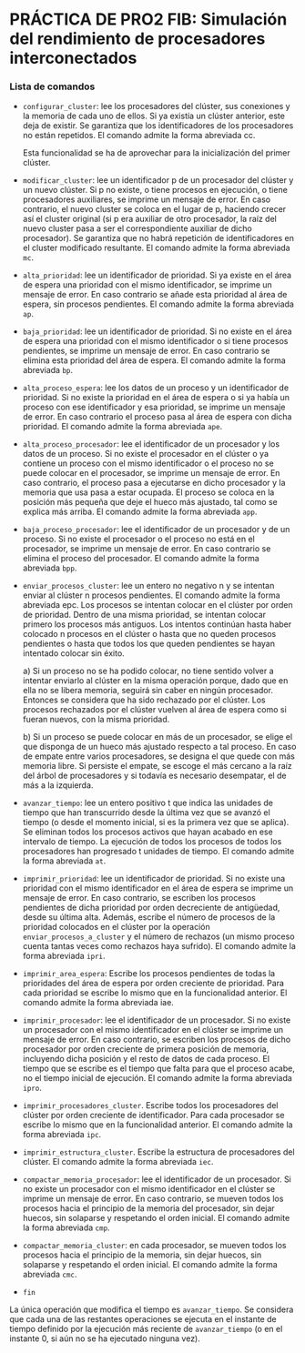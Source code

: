 # PRÁCTICA DE PRO2 FIB: Simulación del rendimiento de procesadores interconectados

### Lista de comandos

- `configurar_cluster`: lee los procesadores del clúster, sus conexiones y la memoria de cada uno de ellos. Si ya existía un clúster anterior, este deja de existir. Se garantiza que los identificadores de los procesadores no están repetidos. El comando admite la forma abreviada cc.
  
  Esta funcionalidad se ha de aprovechar para la inicialización del primer clúster.

- `modificar_cluster`: lee un identificador p de un procesador del clúster y un
   nuevo clúster. Si p no existe, o tiene procesos en ejecución, o tiene procesadores auxiliares, se imprime un mensaje de error. En caso contrario, el nuevo cluster se
   coloca en el lugar de p, haciendo crecer así el cluster original (si p era auxiliar de otro procesador, la raíz del nuevo cluster pasa a ser el correspondiente auxiliar de dicho procesador). Se garantiza que no habrá repetición de identificadores en el
   cluster modificado resultante. El comando admite la forma abreviada `mc`.

- `alta_prioridad`: lee un identificador de prioridad. Si ya existe en el área de espera una prioridad con el mismo identificador, se imprime un mensaje de error. En
   caso contrario se añade esta prioridad al área de espera, sin procesos pendientes.
   El comando admite la forma abreviada `ap`.

- `baja_prioridad`: lee un identificador de prioridad. Si no existe en el área de
   espera una prioridad con el mismo identificador o si tiene procesos pendientes, se
   imprime un mensaje de error. En caso contrario se elimina esta prioridad del área
   de espera. El comando admite la forma abreviada `bp`.

- `alta_proceso_espera`: lee los datos de un proceso y un identificador de prioridad. Si no existe la prioridad en el área de espera o si ya había un proceso con ese identificador y esa prioridad, se imprime un mensaje de error. En caso contrario el proceso pasa al área de espera con dicha prioridad. El comando admite la forma abreviada `ape`.
  
- `alta_proceso_procesador`: lee el identificador de un procesador y los datos
   de un proceso. Si no existe el procesador en el clúster o ya contiene un proceso
   con el mismo identificador o el proceso no se puede colocar en el procesador, se
   imprime un mensaje de error. En caso contrario, el proceso pasa a ejecutarse en
   dicho procesador y la memoria que usa pasa a estar ocupada. El proceso se coloca
   en la posición más pequeña que deje el hueco más ajustado, tal como se explica
   más arriba. El comando admite la forma abreviada `app`.

- `baja_proceso_procesador`: lee el identificador de un procesador y de un proceso. Si no existe el procesador o el proceso no está en el procesador, se imprime
   un mensaje de error. En caso contrario se elimina el proceso del procesador. El
   comando admite la forma abreviada `bpp`.
   
- `enviar_procesos_cluster`: lee un entero no negativo n y se intentan enviar al
   clúster n procesos pendientes. El comando admite la forma abreviada epc.
   Los procesos se intentan colocar en el clúster por orden de prioridad. Dentro de
   una misma prioridad, se intentan colocar primero los procesos más antiguos. Los
   intentos continúan hasta haber colocado n procesos en el clúster o hasta que no
   queden procesos pendientes o hasta que todos los que queden pendientes se hayan
   intentado colocar sin éxito.

    a) Si un proceso no se ha podido colocar, no tiene sentido volver a intentar enviarlo al clúster en la misma operación porque, dado que en ella no se libera memoria, seguirá sin caber en ningún procesador. Entonces se considera que ha sido rechazado por el clúster. Los procesos rechazados por el clúster vuelven al área de espera como si fueran nuevos, con la misma prioridad.

    b) Si un proceso se puede colocar en más de un procesador, se elige el que disponga de un hueco más ajustado respecto a tal proceso. En caso de empate entre varios procesadores, se designa el que quede con más memoria libre. Si persiste el empate, se escoge el más cercano a la raíz del árbol de procesadores y si todavía es necesario desempatar, el de más a la izquierda.

- `avanzar_tiempo`: lee un entero positivo t que indica las unidades de tiempo que
   han transcurrido desde la última vez que se avanzó el tiempo (o desde el momento
   inicial, si es la primera vez que se aplica). Se eliminan todos los procesos activos que hayan acabado en ese intervalo de tiempo. La ejecución de todos los procesos de todos los procesadores han progresado t unidades de tiempo. El comando
   admite la forma abreviada `at`.

- `imprimir_prioridad`: lee un identificador de prioridad. Si no existe una prioridad con el mismo identificador en el área de espera se imprime un mensaje de error. En caso contrario, se escriben los procesos pendientes de dicha prioridad por orden decreciente de antigüedad, desde su última alta. Además, escribe el número de procesos de la prioridad colocados en el clúster por la operación ``enviar_procesos_a_cluster`` y el número de rechazos (un mismo proceso cuenta tantas veces como rechazos haya sufrido). El comando admite la forma abreviada `ipri`.

- `imprimir_area_espera`: Escribe los procesos pendientes de todas la prioridades del área de espera por orden creciente de prioridad. Para cada prioridad se escribe lo mismo que en la funcionalidad anterior. El comando admite la forma
   abreviada iae.

- `imprimir_procesador`: lee el identificador de un procesador. Si no existe un
   procesador con el mismo identificador en el clúster se imprime un mensaje de
   error. En caso contrario, se escriben los procesos de dicho procesador por orden
   creciente de primera posición de memoria, incluyendo dicha posición y el resto de
   datos de cada proceso. El tiempo que se escribe es el tiempo que falta para que
   el proceso acabe, no el tiempo inicial de ejecución. El comando admite la forma
   abreviada `ipro`.

- `imprimir_procesadores_cluster`. Escribe todos los procesadores del clúster
   por orden creciente de identificador. Para cada procesador se escribe lo mismo que
   en la funcionalidad anterior. El comando admite la forma abreviada `ipc`.

- `imprimir_estructura_cluster`. Escribe la estructura de procesadores del clúster. El comando admite la forma abreviada `iec`.
  
- `compactar_memoria_procesador`: lee el identificador de un procesador. Si no
   existe un procesador con el mismo identificador en el clúster se imprime un mensaje de error. En caso contrario, se mueven todos los procesos hacia el principio de la memoria del procesador, sin dejar huecos, sin solaparse y respetando el orden inicial. El comando admite la forma abreviada `cmp`.

- `compactar_memoria_cluster`: en cada procesador, se mueven todos los procesos hacia el principio de la memoria, sin dejar huecos, sin solaparse y respetando el orden inicial. El comando admite la forma abreviada `cmc`.
  
- `fin`

La única operación que modifica el tiempo es `avanzar_tiempo`. Se considera que
cada una de las restantes operaciones se ejecuta en el instante de tiempo definido por la ejecución más reciente de `avanzar_tiempo` (o en el instante 0, si aún no se ha ejecutado ninguna vez).
